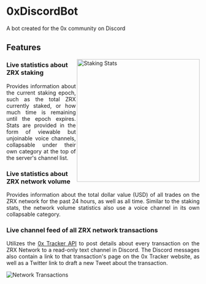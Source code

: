 # 0xDiscordBot
A bot created for the 0x community on Discord

## Features

<img align="right" alt="Staking Stats" src="https://cdn.discordapp.com/attachments/446968021492432900/753350734262567002/unknown.png" width="320">

### Live statistics about ZRX staking

<p align="justify">Provides information about the current staking epoch, such as the total ZRX currently staked, or how much time is remaining until the epoch expires. Stats are provided in the form of viewable but unjoinable voice channels, collapsable under their own category at the top of the server's channel list.</p>

### Live statistics about ZRX network volume

<p align="justify">Provides information about the total dollar value (USD) of all trades on the ZRX network for the past 24 hours, as well as all time. Similar to the staking stats, the network volume statistics also use a voice channel in its own collapsable category.</p>

### Live channel feed of all ZRX network transactions

<p align="justify">Utilizes the <a href="https://docs.0xtracker.com/api-reference/introduction">0x Tracker API</a> to post details about every transaction on the ZRX Network to a read-only text channel in Discord. The Discord messages also contain a link to that transaction's page on the 0x Tracker website, as well as a Twitter link to draft a new Tweet about the transaction.</p>

![Network Transactions](https://cdn.discordapp.com/attachments/446968021492432900/753343492939448400/unknown.png)
